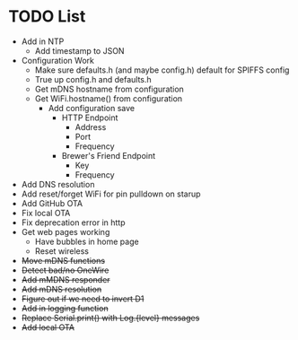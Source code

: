 # TODO List

- Add in NTP
    - Add timestamp to JSON
- Configuration Work
    - Make sure defaults.h (and maybe config.h) default for SPIFFS config
    - True up config.h and defaults.h
    - Get mDNS hostname from configuration
    - Get WiFi.hostname() from configuration
      - Add configuration save
        - HTTP Endpoint
            - Address
            - Port
            - Frequency
        - Brewer's Friend Endpoint
            - Key
            - Frequency
- Add DNS resolution
- Add reset/forget WiFi for pin pulldown on starup
- Add GitHub OTA
- Fix local OTA
- Fix deprecation error in http
- Get web pages working
    - Have bubbles in home page
    - Reset wireless
- ~~Move mDNS functions~~
- ~~Detect bad/no OneWire~~
- ~~Add mMDNS responder~~
- ~~Add mDNS resolution~~
- ~~Figure out if we need to invert D1~~
- ~~Add in logging function~~
- ~~Replace Serial.print() with Log.{level} messages~~
- ~~Add local OTA~~
